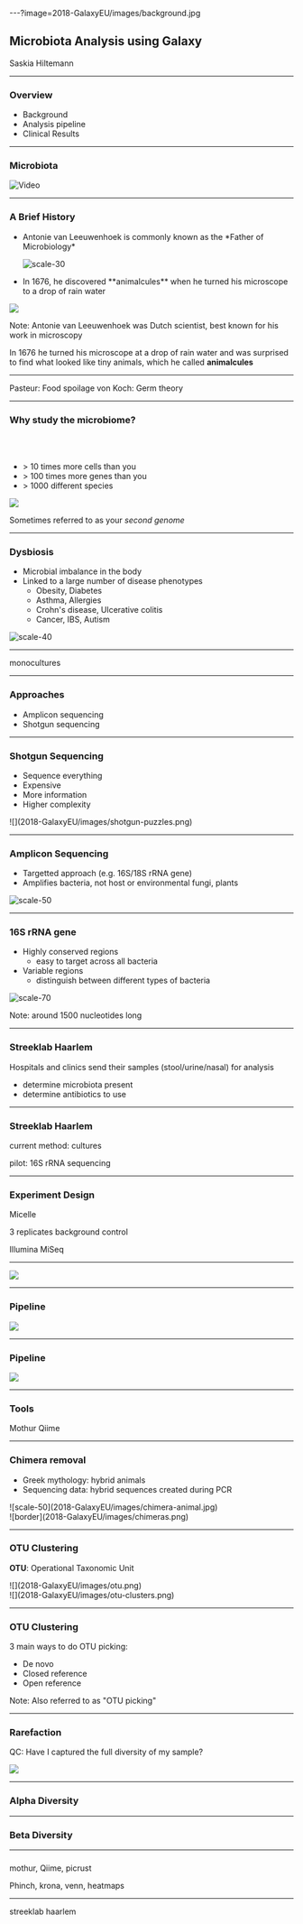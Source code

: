 ---?image=2018-GalaxyEU/images/background.jpg

<div class="white">
<h2 class="white"> Microbiota Analysis using Galaxy </h2>

Saskia Hiltemann 

</div>

---
 
### Overview

- Background
- Analysis pipeline
- Clinical Results

---

### Microbiota

![Video](https://www.youtube.com/embed/htbeJhtFAXw)

---

### A Brief History

<div class="left small center">

<ul>
  <li> Antonie van Leeuwenhoek is commonly known as the *Father of Microbiology* </li>

![scale-30](2018-GalaxyEU/images/leeuwenhoek.jpg)

  <li> In 1676, he discovered **animalcules** when he turned his microscope to a drop of rain water </li>
</ul>

</div>

<div class="right">

<!-- ![scale-70](2018-GalaxyEU/images/animalcules.gif) -->
![](2018-GalaxyEU/images/leeuwenhoek-microscope-animalcules.jpg) 

</div>

Note:
Antonie van Leeuwenhoek was Dutch scientist, best known for his work in microscopy 

In 1676 he turned his microscope at a drop of rain water and was surprised to find 
what looked like tiny animals, which he called **animalcules** 


---

Pasteur: Food spoilage
von Koch: Germ theory

---

### Why study the microbiome?


<div class="block">
<div class="left small middle">
<br><br> 
<ul>
  <li> > 10 times more cells than you </li>
  <li> > 100 times more genes than you </li>
  <li> > 1000 different species </li>
</ul>
</div>
<div class="right">

![](2018-GalaxyEU/images/human_microbiome.png)

</div>
</div>

Sometimes referred to as your *second genome* 

---


### Dysbiosis

- Microbial imbalance in the body
- Linked to a large number of disease phenotypes
  - Obesity, Diabetes
  - Asthma, Allergies
  - Crohn's disease, Ulcerative colitis
  - Cancer, IBS, Autism

![scale-40](2018-GalaxyEU/images/microbiota-disease.jpg)

---

monocultures

---

### Approaches

- Amplicon sequencing 
- Shotgun sequencing 

---

### Shotgun Sequencing

<div class="left">
<ul>
<li> Sequence everything </li>
<li> Expensive </li>
<li> More information </li>
<li> Higher complexity </li>
</ul>
</div>

<div class="right">
![](2018-GalaxyEU/images/shotgun-puzzles.png)
</div>

---

### Amplicon Sequencing

- Targetted approach (e.g. 16S/18S rRNA gene)
- Amplifies bacteria, not host or environmental fungi, plants

![scale-50](2018-GalaxyEU/images/16S_gene.png)

--- 

### 16S rRNA gene

- Highly conserved regions 
  - easy to target across all bacteria
- Variable regions 
  - distinguish between different types of bacteria

![scale-70](2018-GalaxyEU/images/16S_variableregions.jpg)

Note:
around 1500 nucleotides long

---


### Streeklab Haarlem

Hospitals and clinics send their samples (stool/urine/nasal)
for analysis

- determine microbiota present
- determine antibiotics to use

---

### Streeklab Haarlem

current method: cultures

pilot: 16S rRNA sequencing


---

### Experiment Design

Micelle

3 replicates
background control

Illumina MiSeq

---


![](2018-GalaxyEU/images/so_much_data.png)

---

### Pipeline

![](2018-GalaxyEU/images/workflow.png)

---

### Pipeline

![](2018-GalaxyEU/analysis_pipeline.png)

---

### Tools

Mothur Qiime

---

### Chimera removal


- Greek mythology: hybrid animals
- Sequencing data: hybrid sequences created during PCR

<div class="left">
![scale-50](2018-GalaxyEU/images/chimera-animal.jpg)
</div>

<div class="right">
![border](2018-GalaxyEU/images/chimeras.png)
</div>

---

### OTU Clustering

**OTU**: Operational Taxonomic Unit

<div class="left">
![](2018-GalaxyEU/images/otu.png)
</div>
<div class="right">
![](2018-GalaxyEU/images/otu-clusters.png)
</div>

---

### OTU Clustering

3 main ways to do OTU picking:
  - De novo
  - Closed reference
  - Open reference


Note:
Also referred to as "OTU picking"


---

### Rarefaction

QC: Have I captured the full diversity of my sample?

![](2018-GalaxyEU/images/rarefaction.gif)


---

### Alpha Diversity


---

### Beta Diversity


---

### 

mothur, Qiime, picrust

Phinch, krona, venn, heatmaps


---

streeklab haarlem

 

